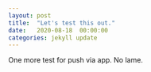 ```yaml
---
layout: post
title:  "Let's test this out."
date:   2020-08-18  00:00:00
categories: jekyll update
---
```

One more test for push via app.
No lame.
